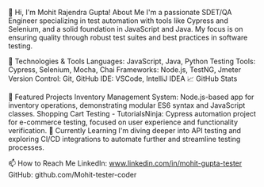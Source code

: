 👋 Hi, I'm Mohit Rajendra Gupta!
About Me
I'm a passionate SDET/QA Engineer specializing in test automation with tools like Cypress and Selenium, and a solid foundation in JavaScript and Java. My focus is on ensuring quality through robust test suites and best practices in software testing.

🔧 Technologies & Tools
Languages: JavaScript, Java, Python
Testing Tools: Cypress, Selenium, Mocha, Chai
Frameworks: Node.js, TestNG, Jmeter
Version Control: Git, GitHub
IDE: VSCode, IntelliJ IDEA
📈 GitHub Stats

🚀 Featured Projects
Inventory Management System: Node.js-based app for inventory operations, demonstrating modular ES6 syntax and JavaScript classes.
Shopping Cart Testing - TutorialsNinja: Cypress automation project for e-commerce testing, focused on user experience and functionality verification.
🌱 Currently Learning
I'm diving deeper into API testing and exploring CI/CD integrations to automate further and streamline testing processes.

📫 How to Reach Me
LinkedIn: www.linkedin.com/in/mohit-gupta-tester
GitHub: github.com/Mohit-tester-coder
